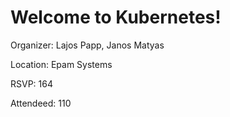 # Welcome to Kubernetes!

Organizer: Lajos Papp, Janos Matyas

Location: Epam Systems

RSVP: 164

Attendeed: 110

